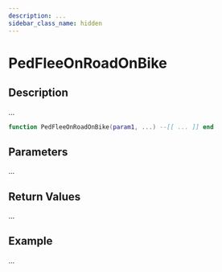 ```yaml
---
description: ...
sidebar_class_name: hidden
---
```


# PedFleeOnRoadOnBike

## Description

...

```lua
function PedFleeOnRoadOnBike(param1, ...) --[[ ... ]] end
```

## Parameters

...

## Return Values

...

## Example

...

